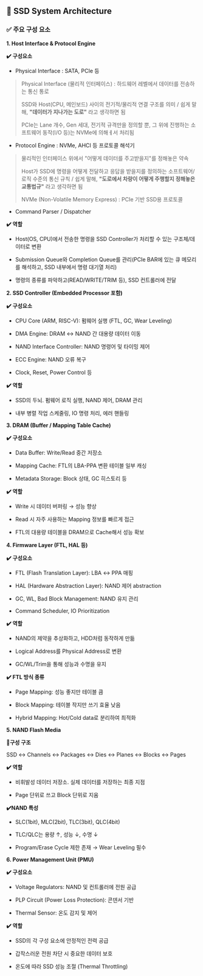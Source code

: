 ## 📘 SSD System Architecture

### ✅ 주요 구성 요소

**1. Host Interface & Protocol Engine**

**✔️ 구성요소**

- Physical Interface : SATA, PCIe 등

> Physical Interface (물리적 인터페이스) : 하드웨어 레벨에서 데이터를 전송하는 통신 통로
>
> SSD와 Host(CPU, 메인보드) 사이의 전기적/물리적 연결 구조를 의미 / 쉽게 말해, **"데이터가 지나가는 도로"** 라고 생각하면 됨
>
> PCIe는 Lane 개수, Gen 세대, 전기적 규격만을 정의할 뿐, 그 위에 진행하는 소프트웨어 동작(I/O 등)는 NVMe에 의해ㅔ서 처리됨 

- Protocol Engine : NVMe, AHCI 등 프로토콜 해석기

> 물리적인 인터페이스 위에서 "어떻게 데이터를 주고받을지"를 정해놓은 약속
>
> Host가 SSD에 명령을 어떻게 전달하고 응답을 받을지를 정의하는 소프트웨어/로직 수준의 통신 규칙 / 쉽게 말해, **"도로에서 차량이 어떻게 주행할지 정해놓은 교통법규"** 라고 생각하면 됨
>
> NVMe (Non-Volatile Memory Express) : PCIe 기반 SSD용 프로토콜

- Command Parser / Dispatcher

**✔️ 역할**

- Host(OS, CPU)에서 전송한 명령을 SSD Controller가 처리할 수 있는 구조체/데이터로 변환

- Submission Queue와 Completion Queue를 관리(PCIe BAR에 있는 큐 메모리를 해석하고, SSD 내부에서 명령 대기열 처리)

- 명령의 종류를 파악하고(READ/WRITE/TRIM 등), SSD 컨트롤러에 전달

**2. SSD Controller (Embedded Processor 포함)**

**✔️ 구성요소**

- CPU Core (ARM, RISC-V): 펌웨어 실행 (FTL, GC, Wear Leveling)

- DMA Engine: DRAM ↔ NAND 간 대용량 데이터 이동

- NAND Interface Controller: NAND 명령어 및 타이밍 제어

- ECC Engine: NAND 오류 복구

- Clock, Reset, Power Control 등

**✔️ 역할**

- SSD의 두뇌. 펌웨어 로직 실행, NAND 제어, DRAM 관리

- 내부 병렬 작업 스케줄링, IO 명령 처리, 에러 핸들링

**3. DRAM (Buffer / Mapping Table Cache)**

**✔️ 구성요소**

- Data Buffer: Write/Read 중간 저장소

- Mapping Cache: FTL의 LBA-PPA 변환 테이블 일부 캐싱

- Metadata Storage: Block 상태, GC 히스토리 등

**✔️ 역할**

- Write 시 데이터 버퍼링 → 성능 향상

- Read 시 자주 사용하는 Mapping 정보를 빠르게 접근

- FTL의 대용량 테이블을 DRAM으로 Cache해서 성능 확보

**4. Firmware Layer (FTL, HAL 등)**

**✔️ 구성요소**

- FTL (Flash Translation Layer): LBA ↔ PPA 매핑

- HAL (Hardware Abstraction Layer): NAND 제어 abstraction

- GC, WL, Bad Block Management: NAND 유지 관리

- Command Scheduler, IO Prioritization

**✔️ 역할**

- NAND의 제약을 추상화하고, HDD처럼 동작하게 만듦

- Logical Address를 Physical Address로 변환

- GC/WL/Trim을 통해 성능과 수명을 유지

**✔️ FTL 방식 종류**

- Page Mapping: 성능 좋지만 테이블 큼

- Block Mapping: 테이블 작지만 쓰기 효율 낮음

- Hybrid Mapping: Hot/Cold data로 분리하여 최적화

**5. NAND Flash Media**

**🌈구성 구조**

SSD ↔ Channels ↔ Packages ↔ Dies ↔ Planes ↔ Blocks ↔ Pages

**✔️ 역할**

- 비휘발성 데이터 저장소. 실제 데이터를 저장하는 최종 지점

- Page 단위로 쓰고 Block 단위로 지움

**✔️NAND 특성**

- SLC(1bit), MLC(2bit), TLC(3bit), QLC(4bit)

- TLC/QLC는 용량 ↑, 성능 ↓, 수명 ↓

- Program/Erase Cycle 제한 존재 → Wear Leveling 필수

**6. Power Management Unit (PMU)**

**✔️ 구성요소**

- Voltage Regulators: NAND 및 컨트롤러에 전원 공급

- PLP Circuit (Power Loss Protection): 콘덴서 기반

- Thermal Sensor: 온도 감지 및 제어

**✔️ 역할**

- SSD의 각 구성 요소에 안정적인 전력 공급

- 갑작스러운 전원 차단 시 중요한 데이터 보호

- 온도에 따라 SSD 성능 조절 (Thermal Throttling)
